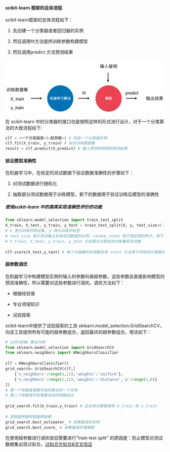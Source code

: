 #### scikit-learn 框架的总体流程

scikit-learn框架的总体流程如下：

1. 先创建一个分类器或者回归器的实例

2. 然后调用fit方法提供训练参数构建模型

3. 然后调用predict 方法预测结果

![](img/general_flowchart_of_scikit-learn.PNG)

在 scikit-learn 中的分类器的接口也是按照这样的形式进行设计，对于一个分类算法的大致流程如下:

```python
clf = <一个分类器类>(<超参数>) # 构造一个分类器实例
clf.fit(X_train, y_train) # 拟合训练数据集
result = clf.predict(X_predict) # 输入预测样例得到预测结果
```

#### 验证模型准确性

在机器学习中，在给定的测试数据下验证数据准确性的步骤如下：

1. 对测试数据进行随机化

2. 抽取部分测试数据用于训练模型，剩下的数据用于验证训练后模型的准确性

##### 使用scikit-learn 中的类库实现准确性评价的功能

```python
from sklearn.model_selection import train_test_split
X_train, X_test, y_train, y_test = train_test_split(X, y, test_size=0.33, random_state=666)
# X 表示训练的特征集, y 表示训练的标签
# test_size 表示测试集占全体测试数据的比例，random_state 用于指定随机种子，用于复现测试结果。
# X_train, X_test, y_train, y_test 分别表示分割后的训练集和测试集

clf.score(X_test,y_test) # 每个分类器的实例都会有 score 方法用于评级该分类器实例的准确性
```

#### 

#### 超参数调优

在机器学习中构建模型实例时输入的参数叫做超参数，这些参数会直接影响模型的预测准确性，所以需要对这些参数进行调优。调优方法如下：

- 根据经验值

- 专业领域知识

- 试验探索

scikit-learn中提供了试验探索的工具 sklearn.model_selection.GridSearchCV，向该工具提供所有可能的超参数组合，返回最优的超参数组合。用法如下：

```python
# 以优化KNN 算法为例
from sklearn.model_selection import GridSearchCV
from sklearn.neighbors import KNeighborsClassifier

clf = KNeighborsClassifier()
grid_search= GridSearchCV(clf,[
    {'n_neighbors':range(1,11),'weights':'uniform'},
    {'n_neighbors':range(1,11),'weights':'distance','p':range(1,6)}
])
# 第一个参数是需要评估的算法的一个实例
# 第二个参数是所有需要测试的参数组合

grid_search.fit(X_train,y_train) # 此处依旧需要使用 X_train 和 y_train

# 获取超参数网格搜索结果
grid_search.best_estimator_ # 效果最佳的实例
grid_search.best_score_ # 效果最佳的准确度
```

在使用超参数进行调优依旧需要进行"train test split" 的原因是：防止模型对测试数据集出现过拟合。[过拟合欠拟合&交叉验证](过拟合欠拟合&交叉验证.md)
